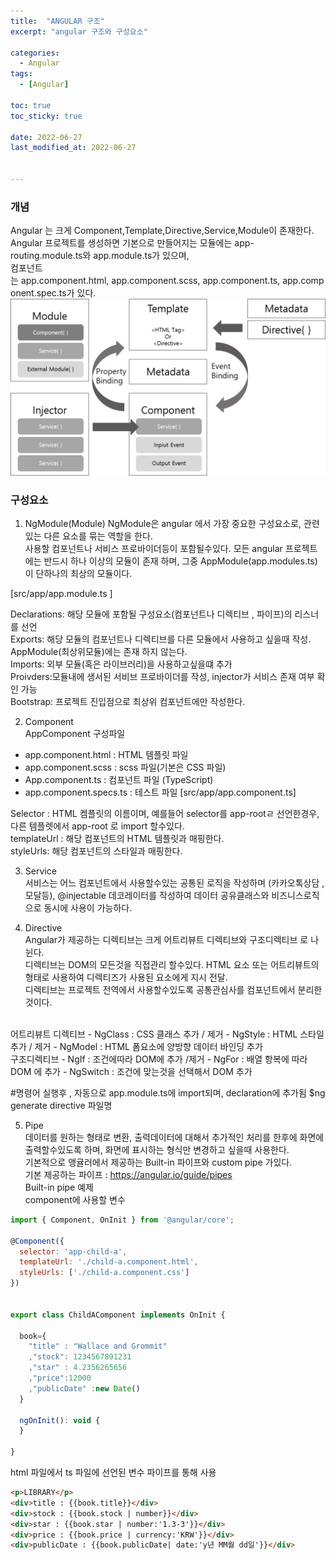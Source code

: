 ```yaml
---
title:  "ANGULAR 구조"
excerpt: "angular 구조와 구성요소"

categories:
  - Angular
tags:
  - [Angular]

toc: true
toc_sticky: true
 
date: 2022-06-27
last_modified_at: 2022-06-27


---
```


### 개념  
Angular 는 크게 Component,Template,Directive,Service,Module이 존재한다.  
Angular 프로젝트를 생성하면 기본으로 만들어지는 모듈에는 app-routing.module.ts와 app.module.ts가 있으며,  
컴포넌트는 app.component.html, app.component.scss, app.component.ts, app.component.spec.ts가 있다.  
<img src="../images/angular/ANGULAR_structure_01.png" />
<br>

### 구성요소
1. NgModule(Module)
NgModule은 angular 에서 가장 중요한 구성요소로, 관련있는 다른 요소를 묶는 역할을 한다.  
사용할 컴포넌트나 서비스 프로바이더등이 포함될수있다.
모든 angular 프로젝트에는 반드시 하나 이상의 모듈이 존재 하며, 그중 AppModule(app.modules.ts)이 단하나의 최상의 모듈이다.

[src/app/app.module.ts ]
<script src="https://gist.github.com/cocomalco/00f0bc27ddbeb6f87ec485919e936229.js"></script> 
Declarations: 해당 모듈에 포함될 구성요소(컴포넌트나 디렉티브 , 파이프)의 리스너를 선언  
Exports: 해당 모듈의 컴포넌트나 디렉티브를 다른 모듈에서 사용하고 싶을때 작성. AppModule(최상위모듈)에는 존재 하지 않는다.  
Imports: 외부 모듈(혹은 라이브러리)을 사용하고싶을떄 추가  
Proivders:모듈내에 생서된 서비브 프로바이더를 작성, injector가 서비스 존재 여부 확인 가능  
Bootstrap: 프로젝트 진입점으로 최상위 컴포넌트에만 작성한다. 
<br/>

2. Component  
AppComponent 구성파일
* app.component.html : HTML 템플릿 파일
* app.component.scss : scss 파일(기본은 CSS 파일)
* App.component.ts : 컴포넌트 파일 (TypeScript)
* app.component.specs.ts : 테스트 파일
[src/app/app.component.ts]
<script src="https://gist.github.com/cocomalco/f3df924751d0ed483042ec8ff67531ac.js"></script>
Selector  : HTML 켐플릿의 이름이며, 예를들어 selector를 app-rootㄹ 선언한경우, 다른 템플렛에서 app-root 로 import 할수있다.  
templateUrl :  해당 컴포넌트의 HTML 템플릿과 매핑한다.  
styleUrls: 해당 컴포넌트의 스타일과 매핑한다.

3. Service  
서비스는 어느 컴포넌트에서 사용할수있는 공통된 로직을 작성하며 (카카오톡상담 , 모달등), @injectable 데코레이터를 작성하여 데이터 공유클래스와 비즈니스로직으로 동시에 사용이 가능하다.
<script src="https://gist.github.com/cocomalco/01b91af5c8633c4f876929ea6f0377b7.js"></script>

4. Directive  
Angular가 제공하는 디렉티브는 크게 어트리뷰트 디렉티브와 구조디렉티브 로 나뉜다.  
디렉티브는 DOM의 모든것을 직접관리 할수있다. HTML 요소 또는 어트리뷰트의 형태로 사용하여 디렉티즈가 사용된 요소에게 지시 전달.  
디렉티브는 프로젝트 전역에서 사용할수있도록 공통관심사를 컴포넌트에서 분리한것이다.  
<br>
어트리뷰트 디렉티브  
- NgClass : CSS 클래스 추가 / 제거  
- NgStyle : HTML 스타일 추가 / 제거  
- NgModel :  HTML 폼요소에 양방향 데이터 바인딩 추가  
<br>
구조디렉티브  
- NgIf : 조건에따라 DOM에 추가 /제거  
- NgFor : 배열 항복에 따라 DOM 에 추가  
- NgSwitch : 조건에 맞는것을 선택해서 DOM 추가
<br>


#명령어 실행후 , 자동으로 app.module.ts에 import되며, declaration에 추가됨
$ng generate directive 파일명

5. Pipe  
데이터를 원하는 형태로 변환, 출력데이터에 대해서 추가적인 처리를 한후에 화면에 출력할수있도록 하며, 화면에 표시하는 형식만 변경하고 싶을때 사용한다.  
기본적으로 앵귤러에서 제공하는 Built-in 파이프와 custom pipe 가있다.  
기본 제공하는 파이프  : https://angular.io/guide/pipes  
Built-in pipe 예제  
component에 사용할 변수
```javascript
import { Component, OnInit } from '@angular/core';

@Component({
  selector: 'app-child-a',
  templateUrl: './child-a.component.html',
  styleUrls: ['./child-a.component.css']
})


export class ChildAComponent implements OnInit {

  book={
    "title" : "Wallace and Grommit"
    ,"stock": 1234567891231
    ,"star" : 4.2356265656
    ,"price":12000
    ,"publicDate" :new Date()
  }

  ngOnInit(): void {
  }

}
```
html 파일에서 ts 파일에 선언된 변수 파이프를 통해 사용
```HTML
<p>LIBRARY</p>
<div>title : {{book.title}}</div>
<div>stock : {{book.stock | number}}</div>
<div>star : {{book.star | number:'1.3-3'}}</div>
<div>price : {{book.price | currency:'KRW'}}</div>
<div>publicDate : {{book.publicDate| date:'y년 MM월 dd일'}}</div>
```
